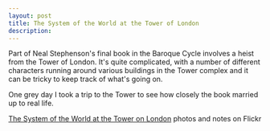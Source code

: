```yaml
---
layout: post
title: The System of the World at the Tower of London
description: 
---
```


Part of Neal Stephenson's final book in the Baroque Cycle involves a heist from the Tower of London. It's quite complicated, with a number of different characters running around various buildings in the Tower complex and it can be tricky to keep track of what's going on.

One grey day I took a trip to the Tower to see how closely the book married up to real life.

<a href="https://www.flickr.com/photos/notlikecalvin/albums/72057594068198516">The System of the World at the Tower on London</a> photos and notes on Flickr
